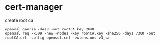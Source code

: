 # cert-manager

create root ca

```
openssl genrsa -des3 -out rootCA.key 2048
openssl req -x509 -new -nodes -key rootCA.key -sha256 -days 7300 -out rootCA.crt -config openssl.cnf -extensions v3_ca
```